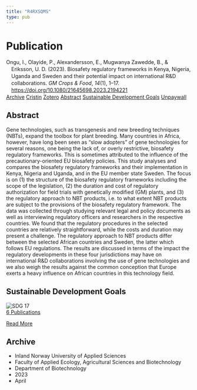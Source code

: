 ```yaml
---
title: "R4RXSQMS"
type: pub
---
```

<h1>Publication</h1>
<article id="csl-bib-container-R4RXSQMS" class="csl-bib-container">
  <div class="csl-bib-body" style="line-height: 1.35; padding-left: 1em; text-indent:-1em;">
  <div class="csl-entry">Ongu, I., Olayide, P., Alexandersson, E., Mugwanya Zawedde, B., &amp; Eriksson, U. D. (2023). Biosafety regulatory frameworks in Kenya, Nigeria, Uganda and Sweden and their potential impact on international R&amp;D collaborations. <i>GM Crops &amp; Food</i>, <i>14</i>(1), 1&#x2013;17. <a href="https://doi.org/10.1080/21645698.2023.2194221">https://doi.org/10.1080/21645698.2023.2194221</a></div>
</div>
  <div class="csl-bib-buttons">
    <a href="#taxonomy-article-R4RXSQMS" class="csl-bib-button">Archive</a>
    <a href="https://app.cristin.no/results/show.jsf?id=2140521" alt="Cristin URL" class="csl-bib-button">Cristin</a>
    <a href="http://zotero.org/groups/5402882/items/R4RXSQMS" alt="Zotero URL" class="csl-bib-button">Zotero</a>
    <a href="#abstract-article-R4RXSQMS" class="csl-bib-button">Abstract</a>
    <a href="#sdg-article-R4RXSQMS" class="csl-bib-button">Sustainable Development Goals</a>
    <a href="https://doi.org/10.1080/21645698.2023.2194221" class="csl-bib-button">Unpaywall</a>
  </div>
  <div id="csl-bib-meta-container-R4RXSQMS"></div>
</article>
<div id="csl-bib-meta-R4RXSQMS" class="csl-bib-meta">
  <article id="abstract-article-R4RXSQMS" class="abstract-article">
    <h1>Abstract</h1>
    Gene technologies, such as transgenesis and new breeding techniques (NBTs), expand the toolbox for plant breeding. Many countries in Africa, however, have long been seen as “slow adopters” of gene technologies for several reasons, one being the lack of, or overly restrictive, biosafety regulatory frameworks. This is sometimes attributed to the influence of the precautionary-oriented EU biosafety policies. This study analyses and compares the biosafety regulatory frameworks and their implementation in Kenya, Nigeria and Uganda, and in the EU member state Sweden. The focus is on (1) the structure of the biosafety regulatory frameworks including the scope of the legislation, (2) the duration and cost of regulatory authorization for field trials with genetically modified (GM) plants, and (3) the regulatory approach to NBT products, i.e. to what extent NBT products are subject to the provisions of the biosafety regulatory framework. The data was collected through studying relevant legal and policy documents as well as interviewing regulatory officers and researchers in the respective countries. We found that the regulatory procedures in the selected countries are relatively straightforward, while the costs and duration may present a challenge. The regulatory approach to NBT products differ between the selected African countries and Sweden, the latter which follows EU regulations. The results are discussed in terms of the impact the regulatory developments in these four jurisdictions may have on international R&amp;D collaborations involving the use of gene technologies and we also weigh the results against the common conception that Europe exerts a heavy influence on African countries in this technology field.
  </article>
  <article id="sdg-article-R4RXSQMS" class="sdg-article">
    <h1>Sustainable Development Goals</h1>
    <div class="sdg-container"><div id="sdg17" class="sdg"> <img src="{{< params subfolder >}}images/sdg/sdg17_en.png" class="image" alt="SDG 17"> <div class="sdg-overlay"> <a href="{{< params subfolder >}}en/archive/?sdg=17#archive" class="sdg-publication-count"><span>6</span> Publications</a> <p><a href="https://sdgs.un.org/goals/goal17" class="sdg-read-more">Read More</a></p> </div> </div></div>
  </article>
  <article id="taxonomy-article-R4RXSQMS" class="taxonomy-article">
    <h1>Archive</h1>
    <ul>
      <li>Inland Norway University of Applied Sciences</li>
      <li>Faculty of Applied Ecology, Agricultural Sciences and Biotechnology</li>
      <li>Department of Biotechnology</li>
      <li>2023</li>
      <li>April</li>
    </ul>
  </article>
</div>
